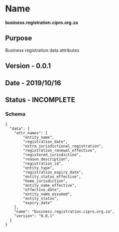# Name
**business.registration.cipro.org.za**

## Purpose
Business registration data attributes

## Version - 0.0.1

## Date - 2019/10/16

## Status - INCOMPLETE

### Schema

```
{
  "data": {
    "attr_names": [
        "entity_name",
        "registration_date",
        "extra_jurisdictional_registration",
        "registration_renewal_effective",
        "registered_jurisdiction",
        "reason_description",
        "registration_id",
        "entity_type",
        "registration_expiry_date",
        "entity_status_effective",
        "home_jurisdiction",
        "entity_name_effective",
        "effective_date",
        "entity_name_assumed",
        "entity_status",
        "expiry_date"
    ],
    "name": "business.registration.cipro.org.za",
    "version": "0.0.1"
  }
}
``` 